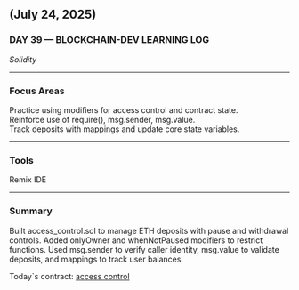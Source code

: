 ## (July 24, 2025)  
### DAY 39 — BLOCKCHAIN-DEV LEARNING LOG  
*Solidity*

---

### Focus Areas  
Practice using modifiers for access control and contract state.  
Reinforce use of require(), msg.sender, msg.value.  
Track deposits with mappings and update core state variables.

---

### Tools  
Remix IDE

---

### Summary  
Built access_control.sol to manage ETH deposits with pause and withdrawal controls. Added onlyOwner and whenNotPaused modifiers to restrict functions. Used msg.sender to verify caller identity, msg.value to validate deposits, and mappings to track user balances.

Today`s contract: [access control](./access_control.sol)
